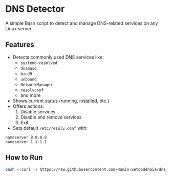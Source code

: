 # DNS Detector

A simple Bash script to detect and manage DNS-related services on any Linux server.

## Features

- Detects commonly used DNS services like:
  - `systemd-resolved`
  - `dnsmasq`
  - `bind9`
  - `unbound`
  - `NetworkManager`
  - `resolvconf`
  - and more
- Shows current status (running, installed, etc.)
- Offers actions:
  1. Disable services
  2. Disable and remove services
  3. Exit
- Sets default `/etc/resolv.conf` with:
```text
nameserver 8.8.8.8
nameserver 1.1.1.1
```
## How to Run

```bash
bash <(curl -s https://raw.githubusercontent.com/Ramin-Setoodehnia/dns_detector/main/dns_detector.sh)
```
